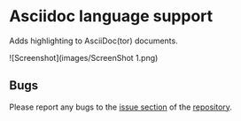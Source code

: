 # Asciidoc language support

Adds highlighting to AsciiDoc(tor) documents.

![Screenshot](images/ScreenShot 1.png)

## Bugs

Please report any bugs to the [issue section](https://github.com/JustusAdam/language-asciidoc/issues) of the [repository](https://github.com/JustusAdam/language-asciidoc).
